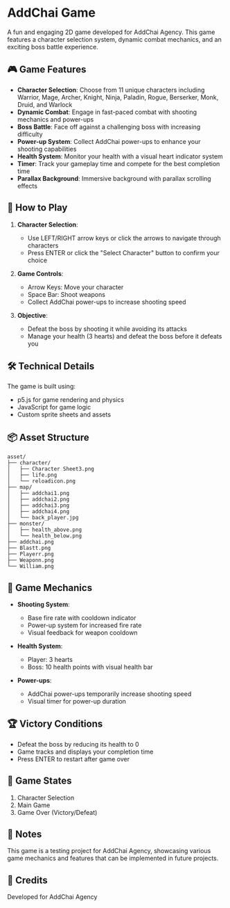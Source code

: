 # AddChai Game

A fun and engaging 2D game developed for AddChai Agency. This game features a character selection system, dynamic combat mechanics, and an exciting boss battle experience.

## 🎮 Game Features

- **Character Selection**: Choose from 11 unique characters including Warrior, Mage, Archer, Knight, Ninja, Paladin, Rogue, Berserker, Monk, Druid, and Warlock
- **Dynamic Combat**: Engage in fast-paced combat with shooting mechanics and power-ups
- **Boss Battle**: Face off against a challenging boss with increasing difficulty
- **Power-up System**: Collect AddChai power-ups to enhance your shooting capabilities
- **Health System**: Monitor your health with a visual heart indicator system
- **Timer**: Track your gameplay time and compete for the best completion time
- **Parallax Background**: Immersive background with parallax scrolling effects

## 🚀 How to Play

1. **Character Selection**:
   - Use LEFT/RIGHT arrow keys or click the arrows to navigate through characters
   - Press ENTER or click the "Select Character" button to confirm your choice

2. **Game Controls**:
   - Arrow Keys: Move your character
   - Space Bar: Shoot weapons
   - Collect AddChai power-ups to increase shooting speed

3. **Objective**:
   - Defeat the boss by shooting it while avoiding its attacks
   - Manage your health (3 hearts) and defeat the boss before it defeats you

## 🛠️ Technical Details

The game is built using:
- p5.js for game rendering and physics
- JavaScript for game logic
- Custom sprite sheets and assets

## 📦 Asset Structure

```
asset/
├── character/
│   ├── Character Sheet3.png
│   ├── life.png
│   └── reloadicon.png
├── map/
│   ├── addchai1.png
│   ├── addchai2.png
│   ├── addchai3.png
│   ├── addchai4.png
│   └── back_player.jpg
├── monster/
│   ├── health_above.png
│   └── health_below.png
├── addchai.png
├── Blastt.png
├── Playerr.png
├── Weaponn.png
└── William.png
```

## 🎯 Game Mechanics

- **Shooting System**: 
  - Base fire rate with cooldown indicator
  - Power-up system for increased fire rate
  - Visual feedback for weapon cooldown

- **Health System**:
  - Player: 3 hearts
  - Boss: 10 health points with visual health bar

- **Power-ups**:
  - AddChai power-ups temporarily increase shooting speed
  - Visual timer for power-up duration

## 🏆 Victory Conditions

- Defeat the boss by reducing its health to 0
- Game tracks and displays your completion time
- Press ENTER to restart after game over

## 🔄 Game States

1. Character Selection
2. Main Game
3. Game Over (Victory/Defeat)

## 📝 Notes

This game is a testing project for AddChai Agency, showcasing various game mechanics and features that can be implemented in future projects.

## 🎨 Credits

Developed for AddChai Agency 